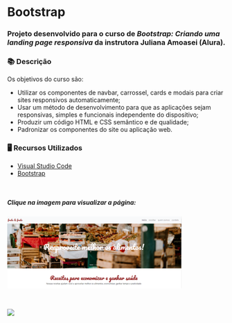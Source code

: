 # Bootstrap

### Projeto desenvolvido para o curso de *Bootstrap: Criando uma landing page responsiva* da instrutora Juliana Amoasei (Alura).

### 📚  Descrição

Os objetivos do curso são:

- Utilizar os componentes de navbar, carrossel, cards e modais para criar sites responsivos automaticamente;
- Usar um método de desenvolvimento para que as aplicações sejam responsivas, simples e funcionais independente do dispositivo;
- Produzir um código HTML e CSS semântico e de qualidade;
- Padronizar os componentes do site ou aplicação web.

### 🖥️  Recursos Utilizados

- [Visual Studio Code](https://code.visualstudio.com/download)
- [Bootstrap](https://getbootstrap.com/)

&nbsp;

##### Clique na imagem para visualizar a página:


[<img src="src/img/site.png" alt="Foto do site fruta e fruto" width="80%"/>](https://bootstrap.claudinha.repl.co/)

&nbsp;


<a href="https://www.linkedin.com/in/claudia-nogueira-dos-anjos-b71726215/" target="_blank">
        <img src="https://img.shields.io/badge/claudiaanjos-%230077B5.svg?&style=for-the-badge&logo=linkedin&logoColor=white&link=mailto:https://www.linkedin.com/in/claudia-nogueira-dos-anjos-093407180/">
</a>

